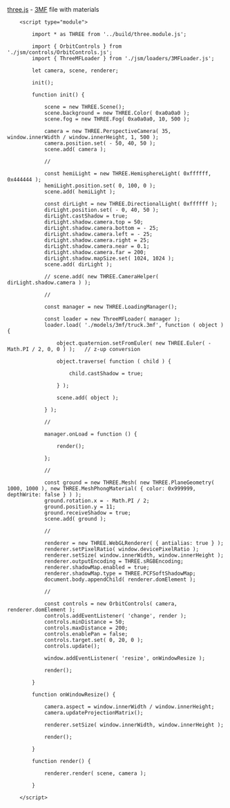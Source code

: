 <div id="info">
			<a href="https://threejs.org" target="_blank" rel="noopener">three.js</a> -
			<a href="http://3mf.io" target="_blank" rel="noopener">3MF</a> file with materials
		</div>

		<script type="module">

			import * as THREE from '../build/three.module.js';

			import { OrbitControls } from './jsm/controls/OrbitControls.js';
			import { ThreeMFLoader } from './jsm/loaders/3MFLoader.js';

			let camera, scene, renderer;

			init();

			function init() {

				scene = new THREE.Scene();
				scene.background = new THREE.Color( 0xa0a0a0 );
				scene.fog = new THREE.Fog( 0xa0a0a0, 10, 500 );

				camera = new THREE.PerspectiveCamera( 35, window.innerWidth / window.innerHeight, 1, 500 );
				camera.position.set( - 50, 40, 50 );
				scene.add( camera );

				//

				const hemiLight = new THREE.HemisphereLight( 0xffffff, 0x444444 );
				hemiLight.position.set( 0, 100, 0 );
				scene.add( hemiLight );

				const dirLight = new THREE.DirectionalLight( 0xffffff );
				dirLight.position.set( - 0, 40, 50 );
				dirLight.castShadow = true;
				dirLight.shadow.camera.top = 50;
				dirLight.shadow.camera.bottom = - 25;
				dirLight.shadow.camera.left = - 25;
				dirLight.shadow.camera.right = 25;
				dirLight.shadow.camera.near = 0.1;
				dirLight.shadow.camera.far = 200;
				dirLight.shadow.mapSize.set( 1024, 1024 );
				scene.add( dirLight );

				// scene.add( new THREE.CameraHelper( dirLight.shadow.camera ) );

				//

				const manager = new THREE.LoadingManager();

				const loader = new ThreeMFLoader( manager );
				loader.load( './models/3mf/truck.3mf', function ( object ) {

					object.quaternion.setFromEuler( new THREE.Euler( - Math.PI / 2, 0, 0 ) ); 	// z-up conversion

					object.traverse( function ( child ) {

						child.castShadow = true;

					} );

					scene.add( object );

				} );

				//

				manager.onLoad = function () {

					render();

				};

				//

				const ground = new THREE.Mesh( new THREE.PlaneGeometry( 1000, 1000 ), new THREE.MeshPhongMaterial( { color: 0x999999, depthWrite: false } ) );
				ground.rotation.x = - Math.PI / 2;
				ground.position.y = 11;
				ground.receiveShadow = true;
				scene.add( ground );

				//

				renderer = new THREE.WebGLRenderer( { antialias: true } );
				renderer.setPixelRatio( window.devicePixelRatio );
				renderer.setSize( window.innerWidth, window.innerHeight );
				renderer.outputEncoding = THREE.sRGBEncoding;
				renderer.shadowMap.enabled = true;
				renderer.shadowMap.type = THREE.PCFSoftShadowMap;
				document.body.appendChild( renderer.domElement );

				//

				const controls = new OrbitControls( camera, renderer.domElement );
				controls.addEventListener( 'change', render );
				controls.minDistance = 50;
				controls.maxDistance = 200;
				controls.enablePan = false;
				controls.target.set( 0, 20, 0 );
				controls.update();

				window.addEventListener( 'resize', onWindowResize );

				render();

			}

			function onWindowResize() {

				camera.aspect = window.innerWidth / window.innerHeight;
				camera.updateProjectionMatrix();

				renderer.setSize( window.innerWidth, window.innerHeight );

				render();

			}

			function render() {

				renderer.render( scene, camera );

			}

		</script>
